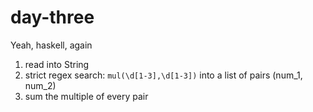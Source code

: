 # day-three

Yeah, haskell, again

1. read into String
2. strict regex search: `mul(\d[1-3],\d[1-3])` into a list of pairs (num_1,
   num_2)
3. sum the multiple of every pair
